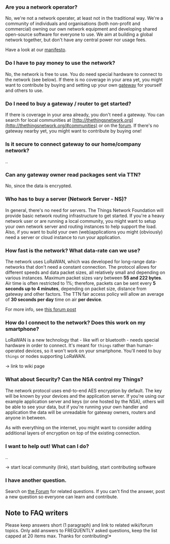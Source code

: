 ### Are you a network operator?
No, we're not a network operater, at least not in the traditional way.
We're a community of individuals and organisations (both non-profit and
commercial) owning our own network equipment and developing shared open-source
software for everyone to use. We aim at building a global network together,
but don't have any central power nor usage fees.

Have a look at our [manifesto](https://github.com/TheThingsNetwork/Manifest).


### Do I have to pay money to use the network?
No, the network is free to use. You do need special hardware to connect to the
network (see below). If there is no coverage in your area yet, you might want
to contribute by buying and setting up your own [gateway](http://thethingsnetwork.org/wiki/Hardware/OverviewGateways)
for yourself and others to use.


### Do I need to buy a gateway / router to get started?
If there is coverage in your area already, you don't need a gateway. You can
search for local communities at [http://thethingsnetwork.org](http://thethingsnetwork.org/#communities)
or on the [forum](http://forum.thethingsnetwork.org/).
If there's no gateway nearby yet, you might want to contribute by buying one!


### Is it secure to connect gateway to our home/company network?
..


### Can any gateway owner read packages sent via TTN?
No, since the data is encrypted.


### Who has to buy a server (Network Server - NS)?
In general, there's no need for servers. The Things Network Foundation will
provide basic network routing infrastructure to get started. If you're a heavy
network user or are running a local community, you might want to setup your own
network server and routing instances to help support the load.
Also, if you want to build your own (web)applications you might (obviously) need
a server or cloud instance to run your application.


### How fast is the network? What data-rate can we use?
The network uses LoRaWAN, which was developed for long-range data-networks that
don't need a constant connection. The protocol allows for different speeds and
data packet sizes, all relatively small and depending on various instances.
Maximum packet sizes vary between **55 and 222 bytes**. Air time is often
restricted to 1%; therefore, packets can be sent every **5 seconds up to 4 minutes**,
depending on packet size, distance from gateway and other factors. The TTN fair access 
policy will allow an average of **30 seconds per day** time on air **per device**.

For more info, see [this forum post](http://forum.thethingsnetwork.org/t/parse-data-with-node-red/835/2)


### How do I connect to the network? Does this work on my smartphone?
LoRaWAN is a new technology that - like wifi or bluetooth - needs special
hardware in order to connect. It's meant for `things` rather than human-operated
devices, so it won't work on your smartphone. You'll need to buy `things` or
nodes supporting LoRaWAN.

-> link to wiki page


### What about Security? Can the NSA control my Things?
The network protocol uses end-to-end AES encryption by default. The key will be
known by your devices and the application server. If you're using our example
application server and keys (or one hosted by the NSA), others will be able to
see your data, but if you're running your own handler and application the data
will be unreadable for gateway owners, routers and anyone in between.

As with everything on the internet, you might want to consider adding additional
layers of encryption on top of the existing connection.


### I want to help out! What can I do?
..

-> start local community (link), start building, start contributing software



### I have another question.
Search on [the Forum](http://forum.thethingsnetwork.org/) for related questions. If you can't find the answer, post a new question so everyone can learn and contribute.


## Note to FAQ writers
Please keep answers short (1 paragraph) and link to related wiki/forum topics. Only add answers to FREQUENTLY asked questions, keep the list capped at 20 items max. Thanks for contributing!*
